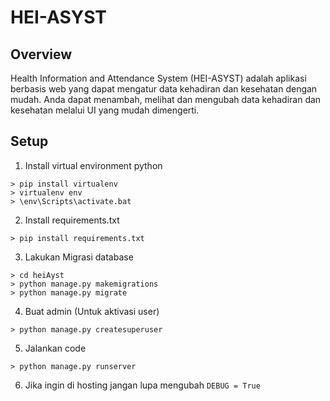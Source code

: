 # HEI-ASYST

## Overview
Health Information and Attendance System (HEI-ASYST) adalah aplikasi berbasis web yang dapat mengatur data kehadiran dan kesehatan dengan mudah. Anda dapat menambah, melihat dan mengubah data kehadiran dan kesehatan melalui UI yang mudah dimengerti. 

## Setup
1. Install virtual environment python
```console
> pip install virtualenv
> virtualenv env
> \env\Scripts\activate.bat
```
2. Install requirements.txt
```console
> pip install requirements.txt
```
3. Lakukan Migrasi database
```console
> cd heiAyst
> python manage.py makemigrations
> python manage.py migrate
```
4. Buat admin (Untuk aktivasi user)
```console
> python manage.py createsuperuser
```
5. Jalankan code
```console
> python manage.py runserver
```
6. Jika ingin di hosting jangan lupa mengubah `DEBUG = True`

